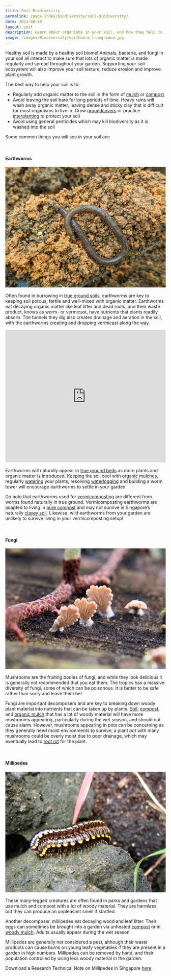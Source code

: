 ```yaml
---
title: Soil Biodiversity
permalink: /page-index/biodiversity/soil-biodiversity/
date: 2023-08-30
layout: post
description: Learn about organisms in your soil, and how they help to improve it.
image: /images/Biodiversity/earthworm_trueground.jpg
---
```

<section>
	<p>Healthy soil is made by a healthy soil biome! Animals, bacteria, and fungi in your soil all interact to make sure that lots of organic matter is made regularly and spread throughout your garden. Supporting your soil ecosystem will also improve your soil texture, reduce erosion and improve plant growth.</p>
	<p>The best way to help your soil is to:</p>
	<ul>
		<li>Regularly add organic matter to the soil in the form of <a href="/page-index/horticulture-techniques/mulching/">mulch</a> or <a href="/page-index/horticulture-techniques/composting/">compost</a></li>
		<li>Avoid leaving the soil bare for long periods of time. Heavy rains will wash away organic matter, leaving dense and sticky clay that is difficult for most organisms to live in. Grow <a href="/page-index/horticulture-techniques/companion-planting/">groundcovers</a> or practice <a href="/page-index/horticulture-techniques/plant-spacing/">interplanting</a> to protect your soil</li>
		<li>Avoid using general pesticides which may kill biodiversity as it is washed into the soil</li>
	</ul>
	<p>Some common things you will see in your soil are:</p>
	<br>
</section>

<section>
	<h4>Earthworms</h4>
	<img title="An earthworm found in true ground. Photo by Jacqueline Chua." src="/images/Biodiversity/earthworm_trueground.jpg">
	<p>Often found in burrowing in <a href="/page-index/horticulture-techniques/true-ground/">true ground soils</a>, earthworms are key to keeping soil porous, fertile and well-mixed with organic matter. Earthworms eat decaying organic matter like leaf litter and dead roots, and their waste product, knows as worm- or vermicast, have nutrients that plants readily absorb. The tunnels they dig also creates drainage and aeration in the soil, with the earthworms creating and dropping vermicast along the way.</p>
	<iframe allowfullscreen="" allow="accelerometer; autoplay; clipboard-write; encrypted-media; gyroscope; picture-in-picture; web-share" frameborder="0" title="YouTube video player" src="https://www.youtube.com/embed/stVtUD6rcWk?si=MAgFIZPDpfFI-p5p" height="415" width="100%"></iframe><br>
	<p>Earthworms will naturally appear in <a href="/page-index/horticulture-techniques/true-ground/">true ground beds</a> as more plants and organic matter is introduced. Keeping the soil cool with <a href="/page-index/horticulture-techniques/mulching/">organic mulches</a>, regularly <a href="/page-index/horticulture-techniques/watering/">watering</a> your plants, resolving <a href="/page-index/plant-problems/waterlogging/">waterlogging</a> and building a worm tower will encourage earthworms to settle in your garden.</p>
	<p>Do note that earthworms used for <a href="/page-index/horticulture-techniques/composting/">vermicomposting</a> are different from worms found naturally in true ground. Vermicomposting earthworms are adapted to living in <a href="/page-index/horticulture-techniques/composting/">pure compost</a> and may not survive in Singapore’s naturally <a href="/page-index/horticulture-techniques/soil/">clayey soil</a>. Likewise, wild earthworms from your garden are unlikely to survive living in your vermicomposting setup!</p>
	<br>
</section>

<section>
	<h4>Fungi</h4>
	<img title="Fruiting bodies of fungi. Photo by Zara Chin." src="/images/Biodiversity/fungi_zarachin.jpg">
	<p>Mushrooms are the fruiting bodies of fungi, and while they look delicious it is generally not recommended that you eat them. The tropics has a massive diversity of fungi, some of which can be poisonous. It is better to be safe rather than sorry and leave them be!</p>
	<p>Fungi are important decomposers and are key to breaking down woody plant material into nutrients that can be taken up by plants. <a href="/page-index/horticulture-techniques/soil/">Soil</a>, <a href="/page-index/horticulture-techniques/composting/">compost</a>, and <a href="/page-index/horticulture-techniques/mulching/">organic mulch</a> that has a lot of woody material will have more mushrooms appearing, particularly during the wet season, and should not cause alarm. However, mushrooms appearing in pots can be concerning as they generally need moist environments to survive; a plant pot with many mushrooms could be overly moist due to poor drainage, which may eventually lead to <a href="/page-index/plant-problems/root-rot/">root rot</a> for the plant.</p>
	<br>
</section>

<section>
	<h4>Millipedes</h4>
		<img title="Milipedes mating Photo by Victoria Lim." src="/images/Biodiversity/millipedes_victorialim.jpg">
	<p>These many-legged creatures are often found in parks and gardens that use mulch and compost with a lot of woody material. They are harmless, but they can produce an unpleasant smell if startled.</p>
	<p>Another decomposer, millipedes eat decaying wood and leaf litter. Their eggs can sometimes be brought into a garden via unheated <a href="/page-index/horticulture-techniques/composting/">compost</a> or in <a href="/page-index/horticulture-techniques/mulching/">woody mulch</a>. Adults usually appear during the wet season.</p>
	<p>Millipedes are generally not considered a pest, although their waste products can cause burns on young leafy vegetables if they are present in a garden in high numbers. Millipedes can be removed by hand, and their population controlled by using less woody material in the garden.</p>
	<p>Download a Research Technical Note on Millipedes in Singapore <a href="https://www.nparks.gov.sg/-/media/cuge/pdf/rtn-11-2012---urban-millipedes-in-singapore.ashx">here</a>.</p>
	<br>
</section>